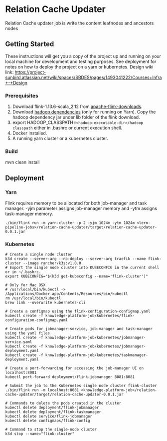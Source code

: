 # Relation Cache Updater

Relation Cache updater job is write the content leafnodes and ancestors nodes 

## Getting Started

These instructions will get you a copy of the project up and running on your local machine for development and testing purposes. See deployment for notes on how to deploy the project on a yarn or kubernetes.
Design wiki link: https://project-sunbird.atlassian.net/wiki/spaces/SBDES/pages/1493041222/Courses+Infra+-+Design
### Prerequisites

1. Download flink-1.13.6-scala_2.12 from [apache-flink-downloads](https://www.apache.org/dyn/closer.lua/flink/flink-1.13.6/flink-1.13.6-bin-scala_2.12.tgz). 
2. Download [hadoop dependencies](https://repo.maven.apache.org/maven2/org/apache/flink/flink-shaded-hadoop-2-uber/2.8.3-10.0/flink-shaded-hadoop-2-uber-2.8.3-10.0.jar) (only for running on Yarn). Copy the hadoop dependency jar under lib folder of the flink download.
3. export HADOOP_CLASSPATH=`<hadoop-executable-dir>/hadoop classpath` either in .bashrc or current execution shell.
4. Docker installed.
5. A running yarn cluster or a kubernetes cluster.

### Build

mvn clean install

## Deployment

### Yarn

Flink requires memory to be allocated for both job-manager and task manager. -yjm parameter assigns job-manager memory and -ytm assigns task-manager memory.

```
./bin/flink run -m yarn-cluster -p 2 -yjm 1024m -ytm 1024m <lern-pipeline-jobs>/relation-cache-updater/target/relation-cache-updater-0.0.1.jar
```

### Kubernetes

```
# Create a single node cluster
k3d create --server-arg --no-deploy --server-arg traefik --name flink-cluster --image rancher/k3s:v1.0.0
# Export the single node cluster into KUBECONFIG in the current shell or in ~/.bashrc.
export KUBECONFIG="$(k3d get-kubeconfig --name='flink-cluster')"

# Only for Mac OSX
# /usr/local/bin/kubectl -> /Applications/Docker.app/Contents/Resources/bin/kubectl
rm /usr/local/bin/kubectl
brew link --overwrite kubernetes-cli

# Create a configmap using the flink-configuration-configmap.yaml
kubectl create -f knowledge-platform-job/kubernetes/flink-configuration-configmap.yaml

# Create pods for jobmanager-service, job-manager and task-manager using the yaml files
kubectl create -f knowledge-platform-job/kubernetes/jobmanager-service.yaml
kubectl create -f knowledge-platform-job/kubernetes/jobmanager-deployment.yaml
kubectl create -f knowledge-platform-job/kubernetes/taskmanager-deployment.yaml

# Create a port-forwarding for accessing the job-manager UI on localhost:8081
kubectl port-forward deployment/flink-jobmanager 8081:8081

# Submit the job to the Kubernetes single node cluster flink-cluster
./bin/flink run -m localhost:8081 <knowledge-platform-job>/relation-cache-updater/target/relation-cache-updater-0.0.1.jar

# Commands to delete the pods created in the cluster
kubectl delete deployment/flink-jobmanager
kubectl delete deployment/flink-taskmanager
kubectl delete service/flink-jobmanager
kubectl delete configmaps/flink-config

# Command to stop the single-node cluster
k3d stop --name="flink-cluster"
```
